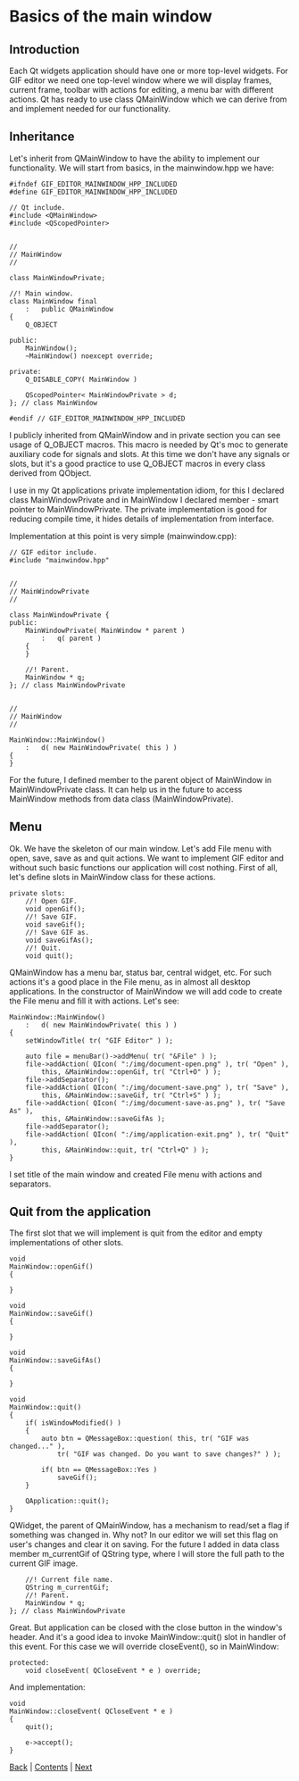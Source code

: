 # Basics of the main window

## Introduction

Each Qt widgets application should have one or more top-level widgets. For GIF editor we need one top-level window
where we will display frames, current frame, toolbar with actions for editing, a menu bar with different actions.
Qt has ready to use class QMainWindow which we can derive from and implement needed for our functionality.

## Inheritance

Let's inherit from QMainWindow to have the ability to implement our functionality. We will start from basics, in the mainwindow.hpp we have:

```
#ifndef GIF_EDITOR_MAINWINDOW_HPP_INCLUDED
#define GIF_EDITOR_MAINWINDOW_HPP_INCLUDED

// Qt include.
#include <QMainWindow>
#include <QScopedPointer>


//
// MainWindow
//

class MainWindowPrivate;

//! Main window.
class MainWindow final
	:	public QMainWindow
{
	Q_OBJECT

public:
	MainWindow();
	~MainWindow() noexcept override;

private:
	Q_DISABLE_COPY( MainWindow )

	QScopedPointer< MainWindowPrivate > d;
}; // class MainWindow

#endif // GIF_EDITOR_MAINWINDOW_HPP_INCLUDED
```

I publicly inherited from QMainWindow and in private section you can see usage of Q\_OBJECT macros.
This macro is needed by Qt's moc to generate auxiliary code for signals and slots. At this time we
don't have any signals or slots, but it's a good practice to use Q\_OBJECT macros in every class derived from
QObject.

I use in my Qt applications private implementation idiom, for this I declared class MainWindowPrivate and in
MainWindow I declared member - smart pointer to MainWindowPrivate. The private implementation is good for reducing
compile time, it hides details of implementation from interface.

Implementation at this point is very simple (mainwindow.cpp):

```
// GIF editor include.
#include "mainwindow.hpp"


//
// MainWindowPrivate
//

class MainWindowPrivate {
public:
	MainWindowPrivate( MainWindow * parent )
		:	q( parent )
	{
	}

	//! Parent.
	MainWindow * q;
}; // class MainWindowPrivate


//
// MainWindow
//

MainWindow::MainWindow()
	:	d( new MainWindowPrivate( this ) )
{
}
```

For the future, I defined member to the parent object of MainWindow in MainWindowPrivate class. It can help us
in the future to access MainWindow methods from data class (MainWindowPrivate).

## Menu

Ok. We have the skeleton of our main window. Let's add File menu with open, save, save as and quit actions. We
want to implement GIF editor and without such basic functions our application will cost nothing. First of all,
let's define slots in MainWindow class for these actions.

```
private slots:
	//! Open GIF.
	void openGif();
	//! Save GIF.
	void saveGif();
	//! Save GIF as.
	void saveGifAs();
	//! Quit.
	void quit();
```

QMainWindow has a menu bar, status bar, central widget, etc. For such actions it's a good place in the File menu,
as in almost all desktop applications. In the constructor of MainWindow we will add code to create the File
menu and fill it with actions. Let's see:

```
MainWindow::MainWindow()
	:	d( new MainWindowPrivate( this ) )
{
	setWindowTitle( tr( "GIF Editor" ) );

	auto file = menuBar()->addMenu( tr( "&File" ) );
	file->addAction( QIcon( ":/img/document-open.png" ), tr( "Open" ),
		this, &MainWindow::openGif, tr( "Ctrl+O" ) );
	file->addSeparator();
	file->addAction( QIcon( ":/img/document-save.png" ), tr( "Save" ),
		this, &MainWindow::saveGif, tr( "Ctrl+S" ) );
	file->addAction( QIcon( ":/img/document-save-as.png" ), tr( "Save As" ),
		this, &MainWindow::saveGifAs );
	file->addSeparator();
	file->addAction( QIcon( ":/img/application-exit.png" ), tr( "Quit" ),
		this, &MainWindow::quit, tr( "Ctrl+Q" ) );
}
```

I set title of the main window and created File menu with actions and separators.

## Quit from the application

The first slot that we will implement is quit from the editor and empty implementations of other slots.

```
void
MainWindow::openGif()
{

}

void
MainWindow::saveGif()
{

}

void
MainWindow::saveGifAs()
{

}

void
MainWindow::quit()
{
	if( isWindowModified() )
	{
		auto btn = QMessageBox::question( this, tr( "GIF was changed..." ),
			tr( "GIF was changed. Do you want to save changes?" ) );

		if( btn == QMessageBox::Yes )
			saveGif();
	}

	QApplication::quit();
}
```

QWidget, the parent of QMainWindow, has a mechanism to read/set a flag if something was changed in. Why not?
In our editor we will set this flag on user's changes and clear it on saving. For the future I added in data
class member m_currentGif of QString type, where I will store the full path to the current GIF image.

```
	//! Current file name.
	QString m_currentGif;
	//! Parent.
	MainWindow * q;
}; // class MainWindowPrivate
```

Great. But application can be closed with the close button in the window's header. And it's a good idea to invoke
MainWindow::quit() slot in handler of this event. For this case we will override closeEvent(), so in MainWindow:

```
protected:
	void closeEvent( QCloseEvent * e ) override;
```

And implementation:

```
void
MainWindow::closeEvent( QCloseEvent * e )
{
	quit();

	e->accept();
}
```

[Back](intro.md) | [Contents](../README.md) | [Next](launching.md)

